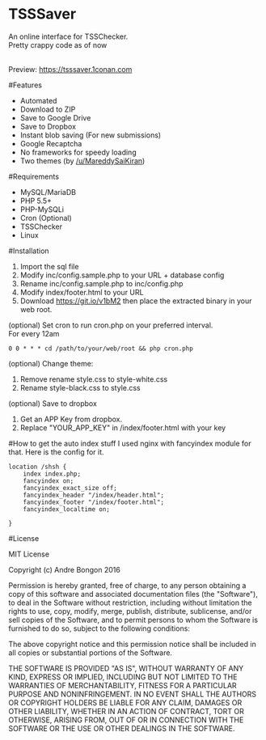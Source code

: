 # TSSSaver
An online interface for TSSChecker.
<br>
Pretty crappy code as of now<br><br>

Preview: https://tsssaver.1conan.com

#Features
- Automated
- Download to ZIP
- Save to Google Drive
- Save to Dropbox
- Instant blob saving (For new submissions)
- Google Recaptcha
- No frameworks for speedy loading
- Two themes (by <a href="https://www.reddit.com/user/MareddySaiKiran">/u/MareddySaiKiran</a>)

#Requirements
- MySQL/MariaDB
- PHP 5.5+
- PHP-MySQLi
- Cron (Optional)
- TSSChecker
- Linux

#Installation
1. Import the sql file<br>
2. Modify inc/config.sample.php to your URL + database config<br>
3. Rename inc/config.sample.php to inc/config.php<br>
4. Modify index/footer.html to your URL<br>
5. Download https://git.io/v1bM2 then place the extracted binary in your web root.

(optional)
Set cron to run cron.php on your preferred interval.<br>
For every 12am
```
0 0 * * * cd /path/to/your/web/root && php cron.php
```

(optional)
Change theme:<br>
1. Remove rename style.css to style-white.css<br>
2. Rename style-black.css to style.css<br>

(optional)
Save to dropbox
1. Get an APP Key from dropbox.<br>
2. Replace "YOUR_APP_KEY" in /index/footer.html with your key

#How to get the auto index stuff
I used nginx with fancyindex module for that. Here is the config for it. 
```
location /shsh {
	index index.php;
	fancyindex on;
	fancyindex_exact_size off;
	fancyindex_header "/index/header.html";
	fancyindex_footer "/index/footer.html";
	fancyindex_localtime on;

}
```

#License

MIT License

Copyright (c) Andre Bongon 2016 

Permission is hereby granted, free of charge, to any person obtaining a copy
of this software and associated documentation files (the "Software"), to deal
in the Software without restriction, including without limitation the rights
to use, copy, modify, merge, publish, distribute, sublicense, and/or sell
copies of the Software, and to permit persons to whom the Software is
furnished to do so, subject to the following conditions:

The above copyright notice and this permission notice shall be included in all
copies or substantial portions of the Software.

THE SOFTWARE IS PROVIDED "AS IS", WITHOUT WARRANTY OF ANY KIND, EXPRESS OR
IMPLIED, INCLUDING BUT NOT LIMITED TO THE WARRANTIES OF MERCHANTABILITY,
FITNESS FOR A PARTICULAR PURPOSE AND NONINFRINGEMENT. IN NO EVENT SHALL THE
AUTHORS OR COPYRIGHT HOLDERS BE LIABLE FOR ANY CLAIM, DAMAGES OR OTHER
LIABILITY, WHETHER IN AN ACTION OF CONTRACT, TORT OR OTHERWISE, ARISING FROM,
OUT OF OR IN CONNECTION WITH THE SOFTWARE OR THE USE OR OTHER DEALINGS IN THE
SOFTWARE.
